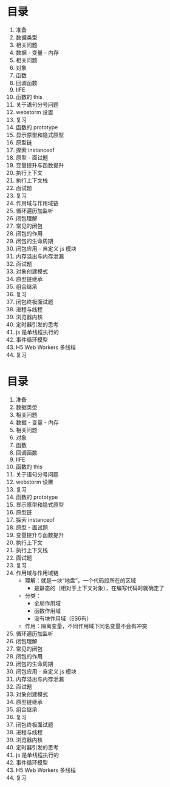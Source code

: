 # 目录

1. 准备
2. 数据类型
3. 相关问题
4. 数据 - 变量 - 内存
5. 相关问题
6. 对象
7. 函数
8. 回调函数
9. IIFE
10. 函数的 this
11. 关于语句分号问题
12. webstorm 设置
13. 复习
14. 函数的 prototype
15. 显示原型和隐式原型
16. 原型链
17. 探索 instanceof
18. 原型 - 面试题
19. 变量提升与函数提升
20. 执行上下文
21. 执行上下文栈
22. 面试题
23. 复习
24. 作用域与作用域链
25. 循环遍历加监听
26. 闭包理解
27. 常见的闭包
28. 闭包的作用
29. 闭包的生命周期
30. 闭包应用 - 自定义 js 模块
31. 内存溢出与内存泄漏
32. 面试题
33. 对象创建模式
34. 原型链继承
35. 组合继承
36. 复习
37. 闭包终极面试题
38. 进程与线程
39. 浏览器内核
40. 定时器引发的思考
41. js 是单线程执行的
42. 事件循环模型
43. H5 Web Workers 多线程
44. 复习





# 目录

1. 准备
2. 数据类型
3. 相关问题
4. 数据 - 变量 - 内存
5. 相关问题
6. 对象
7. 函数
8. 回调函数
9. IIFE
10. 函数的 this
11. 关于语句分号问题
12. webstorm 设置
13. 复习
14. 函数的 prototype
15. 显示原型和隐式原型
16. 原型链
17. 探索 instanceof
18. 原型 - 面试题
19. 变量提升与函数提升
20. 执行上下文
21. 执行上下文栈
22. 面试题
23. 复习
24. 作用域与作用域链
    - 理解：就是一块“地盘”，一个代码段所在的区域
      - 是静态的（相对于上下文对象），在编写代码时就确定了
    - 分类：
      - 全局作用域
      - 函数作用域
      - 没有块作用域（ES6有）
    - 作用：隔离变量，不同作用域下同名变量不会有冲突
25. 循环遍历加监听
26. 闭包理解
27. 常见的闭包
28. 闭包的作用
29. 闭包的生命周期
30. 闭包应用 - 自定义 js 模块
31. 内存溢出与内存泄漏
32. 面试题
33. 对象创建模式
34. 原型链继承
35. 组合继承
36. 复习
37. 闭包终极面试题
38. 进程与线程
39. 浏览器内核
40. 定时器引发的思考
41. js 是单线程执行的
42. 事件循环模型
43. H5 Web Workers 多线程
44. 复习